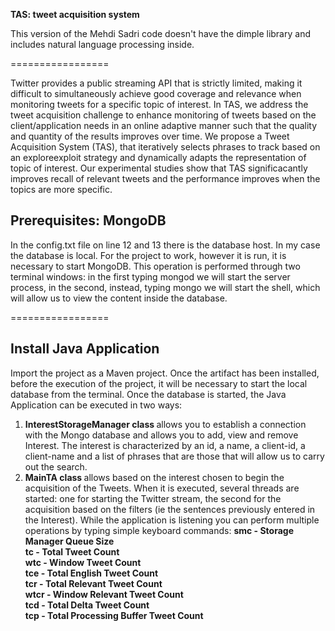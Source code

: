 <b>TAS: tweet acquisition system</b>

This version of the Mehdi Sadri code doesn't have the dimple library and includes natural language processing inside.

=================

Twitter provides a public streaming API that is strictly limited, making it difficult to simultaneously achieve good coverage and relevance when monitoring tweets for a specific topic of interest. In TAS, we address the tweet acquisition
challenge to enhance monitoring of tweets based on the client/application needs in an online adaptive manner such that the quality and quantity of the results improves over time. We propose a Tweet Acquisition System (TAS), that iteratively selects phrases to track based on an exploreexploit strategy and dynamically adapts the representation of topic of interest. Our experimental studies show that TAS significacantly improves recall of relevant tweets and the performance improves when the topics are more specific.

## Prerequisites: MongoDB
In the config.txt file on line 12 and 13 there is the database host. In my case the database is local. For the project to work, however it is run, it is necessary to start MongoDB. This operation is performed through two terminal windows: in the first typing mongod we will start the server process, in the second, instead, typing mongo we will start the shell, which will allow us to view the content inside the database.

=================

## Install Java Application 
Import the project as a Maven project.
Once the artifact has been installed, before the execution of the project, it will be necessary to start the local database from the terminal. Once the database is started, the Java Application can be executed in two ways:
1. <b>InterestStorageManager class </b> allows you to establish a connection with the Mongo database and allows you to add, view and remove Interest. The interest is characterized by an id, a name, a client-id, a client-name and a list of phrases that are those that will allow us to carry out the search. 
2. <b>MainTA class </b> allows based on the interest chosen to begin the acquisition of the Tweets. When it is executed, several threads are started: one for starting the Twitter stream, the second for the acquisition based on the filters (ie the sentences previously entered in the Interest). While the application is listening you can perform multiple operations by typing simple keyboard commands:
<b> smc - Storage Manager Queue Size </br>
tc - Total Tweet Count </br>
wtc - Window Tweet Count </br>
tce - Total English Tweet Count </br>
tcr - Total Relevant Tweet Count </br>
wtcr - Window Relevant Tweet Count </br>
tcd - Total Delta Tweet Count </br>
tcp - Total Processing Buffer Tweet Count </br>
</b>
